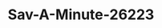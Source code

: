 ---
f_zip-code: 39428
f_state-code: MS
title: Sav-A-Minute-26223
f_phone: 601-765-0729
f_city-only: Collins
f_address: 200 North Fir Avenue Collins
f_location-unique-id: '26223'
slug: sav-a-minute-26223
updated-on: '2024-05-30T13:46:58.046Z'
created-on: '2024-05-30T13:36:59.803Z'
published-on: '2024-05-30T13:54:32.469Z'
f_city-state: cms/city/collins-ms.md
f_company: cms/company/sav-a-minute.md
f_state: cms/state/mississippi.md
layout: '[payday-loan].html'
tags: payday-loan
---